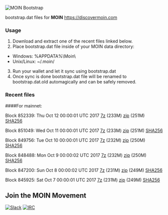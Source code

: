 ![MOIN Bootstrap](https://i.imgur.com/KjM1jMp.jpg)

bootstrap.dat files for **MOIN** https://discovermoin.com

### Usage

1. Download and extract one of the recent files linked below.
2. Place bootstrap.dat file inside of your MOIN data directory:
 - Windows: %APPDATA%\Moin\
 - Unix/Linux: ~/.moin/
3. Run your wallet and let it sync using bootstrap.dat
4. Once sync is done bootstrap.dat file will be renamed to bootstrap.dat.old automagically and can be safely removed.


### Recent files

####For mainnet:

Block 852339: Thu Oct 12 00:00:01 UTC 2017 [7z]() (233M) [zip]() (251M) [SHA256]()

Block 851049: Wed Oct 11 00:00:01 UTC 2017 [7z](https://transfer.sh/15u5m9/bootstrap.dat.20171011.7z) (233M) [zip](https://transfer.sh/OySgl/bootstrap.dat.20171011.zip) (251M) [SHA256](https://transfer.sh/15VGJA/sha256.txt)

Block 849756: Tue Oct 10 00:00:01 UTC 2017 [7z](https://transfer.sh/NOFgx/bootstrap.dat.20171010.7z) (232M) [zip](https://transfer.sh/YD110/bootstrap.dat.20171010.zip) (250M) [SHA256](https://transfer.sh/LisNl/sha256.txt)

Block 848488: Mon Oct  9 00:00:02 UTC 2017 [7z](https://transfer.sh/BYcwT/bootstrap.dat.20171009.7z) (232M) [zip](https://transfer.sh/bxv9A/bootstrap.dat.20171009.zip) (250M) [SHA256](https://transfer.sh/3paNY/sha256.txt)

Block 847200: Sun Oct  8 00:00:02 UTC 2017 [7z](https://transfer.sh/14oKtp/bootstrap.dat.20171008.7z) (231M) [zip](https://transfer.sh/3m0Vu/bootstrap.dat.20171008.zip) (249M) [SHA256](https://transfer.sh/knJhq/sha256.txt)

Block 845925: Sat Oct  7 00:00:01 UTC 2017 [7z](https://transfer.sh/nEz86/bootstrap.dat.20171007.7z) (231M) [zip](https://transfer.sh/GfElP/bootstrap.dat.20171007.zip) (249M) [SHA256](https://transfer.sh/ZkQz4/sha256.txt)

## Join the MOIN Movement

[![Slack](https://i.imgur.com/Xy0IEJN.png)](https://discovermoin.herokuapp.com)
[![IRC](http://i.imgur.com/amUnKGQ.png)](https://kiwiirc.com/client/irc.freenode.net/#moin-crypto)
